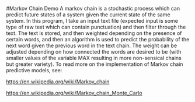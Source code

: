 #Markov Chain Demo
A markov chain is a stochastic process which can predict future states of a system given the current state of the same system. In this program, I take an input text file (expected input is some type of raw text which can contain punctuation) and then filter through the text. The text is stored, and then weighted depending on the presence of certain words, and then an algorithm is used to predict the probability of the next word given the previous word in the text chain. The weight can be adjusted depending on how connected the words are desired to be (with smaller values of the variable MAX resulting in more non-sensical chains but greater variety). To read more on the implementation of Markov chain predictive models, see:

https://en.wikipedia.org/wiki/Markov_chain

https://en.wikipedia.org/wiki/Markov_chain_Monte_Carlo
